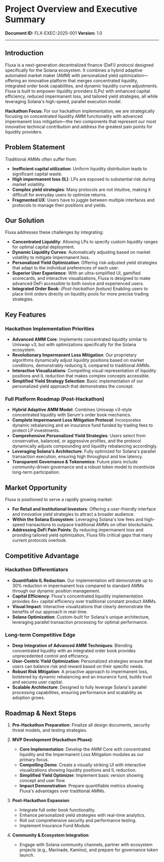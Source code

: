 # Project Overview and Executive Summary

**Document ID:** FLX-EXEC-2025-001
**Version:** 1.0

---

## Introduction

Fluxa is a next-generation decentralized finance (DeFi) protocol designed specifically for the Solana ecosystem. It combines a hybrid adaptive automated market maker (AMM) with personalized yield optimization—offering an innovative platform that merges concentrated liquidity, integrated order book capabilities, and dynamic liquidity curve adjustments. Fluxa is built to empower liquidity providers (LPs) with enhanced capital efficiency, reduced impermanent loss, and tailored yield strategies, all while leveraging Solana's high-speed, parallel execution model.

**Hackathon Focus:** For our hackathon implementation, we are strategically focusing on concentrated liquidity AMM functionality with advanced impermanent loss mitigation—the two components that represent our most innovative technical contribution and address the greatest pain points for liquidity providers.

## Problem Statement

Traditional AMMs often suffer from:

- **Inefficient capital utilization**: Uniform liquidity distribution leads to significant capital waste.
- **High impermanent loss (IL)**: LPs are exposed to substantial risk during market volatility.
- **Complex yield strategies**: Many protocols are not intuitive, making it difficult for everyday users to optimize returns.
- **Fragmented UX**: Users have to juggle between multiple interfaces and protocols to manage their positions and yields.

## Our Solution

Fluxa addresses these challenges by integrating:

- **Concentrated Liquidity**: Allowing LPs to specify custom liquidity ranges for optimal capital deployment.
- **Dynamic Liquidity Curves**: Automatically adjusting based on market volatility to mitigate impermanent loss.
- **Personalized Yield Optimization**: Offering risk-adjusted yield strategies that adapt to the individual preferences of each user.
- **Superior User Experience**: With an ultra-simplified UI, gamified scorecards, and interactive visualizations, Fluxa is designed to make advanced DeFi accessible to both novice and experienced users.
- **Integrated Order Book**: _(Post-hackathon feature)_ Enabling users to place limit orders directly on liquidity pools for more precise trading strategies.

## Key Features

### Hackathon Implementation Priorities

- **Advanced AMM Core**: Implements concentrated liquidity similar to Uniswap v3, but with optimizations specifically for the Solana ecosystem.
- **Revolutionary Impermanent Loss Mitigation**: Our proprietary algorithms dynamically adjust liquidity positions based on market conditions, demonstrably reducing IL compared to traditional AMMs.
- **Interactive Visualizations**: Compelling visual representation of liquidity positions and IL reduction that makes complex concepts accessible.
- **Simplified Yield Strategy Selection**: Basic implementation of our personalized yield approach that demonstrates the concept.

### Full Platform Roadmap (Post-Hackathon)

- **Hybrid Adaptive AMM Model**: Combines Uniswap v3-style concentrated liquidity with Serum's order book mechanics.
- **Complete Impermanent Loss Mitigation Protocol**: Incorporates dynamic rebalancing and an insurance fund funded by trading fees to protect LP investments.
- **Comprehensive Personalized Yield Strategies**: Users select from conservative, balanced, or aggressive profiles, and the protocol dynamically adjusts compounding and liquidity rebalancing accordingly.
- **Leveraging Solana's Architecture**: Fully optimized for Solana's parallel transaction execution, ensuring high throughput and low latency.
- **Transparent Governance & Tokenomics**: Future plans include community-driven governance and a robust token model to incentivize long-term participation.

## Market Opportunity

Fluxa is positioned to serve a rapidly growing market:

- **For Retail and Institutional Investors**: Offering a user-friendly interface and innovative yield strategies to attract a broader audience.
- **Within the Solana Ecosystem**: Leveraging Solana's low fees and high-speed transactions to outpace traditional AMMs on other blockchains.
- **Addressing DeFi Pain Points**: By reducing impermanent loss and providing tailored yield optimization, Fluxa fills critical gaps that many current protocols overlook.

## Competitive Advantage

### Hackathon Differentiators

- **Quantifiable IL Reduction**: Our implementation will demonstrate up to 30% reduction in impermanent loss compared to standard AMMs through our dynamic position management.
- **Capital Efficiency**: Fluxa's concentrated liquidity implementation provides 4x+ capital efficiency over traditional constant product AMMs.
- **Visual Impact**: Interactive visualizations that clearly demonstrate the benefits of our approach in real-time.
- **Solana Optimization**: Custom-built for Solana's unique architecture, leveraging parallel transaction processing for optimal performance.

### Long-term Competitive Edge

- **Deep Integration of Advanced AMM Techniques**: Blending concentrated liquidity with an integrated order book provides unprecedented control and efficiency.
- **User-Centric Yield Optimization**: Personalized strategies ensure that users can balance risk and reward based on their specific needs.
- **Robust Risk Mitigation**: A proactive approach to impermanent loss, bolstered by dynamic rebalancing and an insurance fund, builds trust and secures user capital.
- **Scalable Architecture**: Designed to fully leverage Solana's parallel processing capabilities, ensuring performance and scalability as adoption grows.

## Roadmap & Next Steps

1. **Pre-Hackathon Preparation**: Finalize all design documents, security threat models, and testing strategies.

2. **MVP Development (Hackathon Phase)**:

   - **Core Implementation**: Develop the AMM Core with concentrated liquidity and the Impermanent Loss Mitigation modules as our primary focus.
   - **Compelling Demo**: Create a visually striking UI with interactive visualizations showing liquidity positions and IL reduction.
   - **Simplified Yield Optimizer**: Implement basic version showing concept and user flow.
   - **Impact Demonstration**: Prepare quantifiable metrics showing Fluxa's advantages over traditional AMMs.

3. **Post-Hackathon Expansion**:

   - Integrate full order book functionality.
   - Enhance personalized yield strategies with real-time analytics.
   - Roll out comprehensive security and performance testing.
   - Implement Insurance Fund Module.

4. **Community & Ecosystem Integration**:
   - Engage with Solana community channels, partner with ecosystem projects (e.g., Marinade, Kamino), and prepare for governance token launch.
